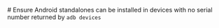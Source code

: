 # Ensure Android standalones can be installed in devices with no serial number returned by `adb devices`
